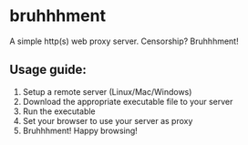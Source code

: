 # bruhhhment
A simple http(s) web proxy server. Censorship? Bruhhhment!
## Usage guide:
1) Setup a remote server (Linux/Mac/Windows)
2) Download the appropriate executable file to your server
3) Run the executable
4) Set your browser to use your server as proxy
5) Bruhhhment! Happy browsing!
